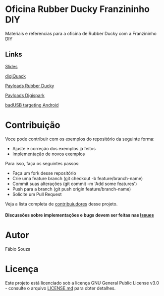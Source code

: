 # Oficina Rubber Ducky Franzininho DIY

Materiais e referencias para a oficina de Rubber Ducky com a Franzininho DIY

## Links

<a href="https://docs.google.com/presentation/d/e/2PACX-1vRYQ3z6iAYLZuhwZbYT8-0tXq3ZhVj-ZycFZBymj-PkzDc5EMCHqS1hnU5Zk34t8MBI1EtdTA0CL4Uv/pub?start=false&loop=false&delayms=3000" target="_blank">Slides</a>

[digiQuack](https://github.com/CedArctic/digiQuack/releases/)

[Payloads Rubber Ducky](https://github.com/hak5darren/USB-Rubber-Ducky/wiki/Payloads)

[Payloads Digispark](https://github.com/CedArctic/DigiSpark-Scripts)

[badUSB targeting Android](https://github.com/caioau/badUSB-Targeting-Android)


# Contribuição

Voce pode contribuir com os exemplos do repositório da seguinte forma:

- Ajuste e correção dos exemplos já feitos
- Implementação de novos exemplos

Para isso, faça os seguintes passos:

- Faça um fork desse repositório 
- Crie uma feature branch (git checkout -b feature/branch-name)
- Commit suas alterações (git commit -m 'Add some features')
- Push para a branch (git push origin feature/branch-name)
- Solicite um Pull Request


Veja a lista completa de [contribuiudores](https://github.com/FBSeletronica/Oficina-Rubber-Ducky-Franzininho-diy/graphs/contributors) desse projeto.


#### Discussões sobre implementações e bugs devem ser feitas nas [Issues](https://github.com/FBSeletronica/Oficina-Rubber-Ducky-Franzininho-diy/issues)


# Autor

Fábio Souza


# Licença

Este projeto está licenciado sob a licença GNU General Public License v3.0 - consulte o arquivo [LICENSE.md](https://github.com/FBSeletronica/Oficina-Rubber-Ducky-Franzininho-diy/blob/master/LICENSE) para obter detalhes.




